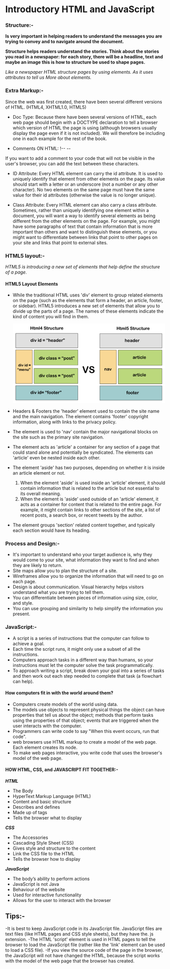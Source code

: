 # Introductory HTML and JavaScript


### **Structure**:-

**Is very important in helping readers to understand the messages you are trying to convey and to navigate around the 
document.**

**Structure helps readers understand the stories. Think about the stories you read in a newspaper: for each story, there 
will be a headline, text and maybe an image this is how to structure be used to shape pages.**
 
*Like a newspaper HTML structure pages by using elements. As it uses attributes to tell us More about elements.*


### **Extra Markup**:-

Since the web was first created, there have been several different versions of HTML. (HTML4, XHTML1.0, HTML5)

- Doc Type:
Because there have been several versions of HTML, each web page should begin with a DOCTYPE declaration to tell a browser 
which version of HTML the page is using (although browsers usually display the page even if it is not included). We will 
therefore be including one in each example for the rest of the book.

- Comments ON HTML:
!-- --

If you want to add a comment to your code that will not be visible in the user's browser, you can add the text between 
these characters.

- ID Attribute:
Every HTML element can carry the id attribute. It is used to uniquely identify that element from other elements on the 
page. Its value should start with a letter or an underscore (not a number or any other character). No two elements on the 
same page must have the same value for their id attributes (otherwise the value is no longer unique).

- Class Attribute:
Every HTML element can also carry a class attribute. Sometimes, rather than uniquely identifying one element within a 
document, you will want a way to identify several elements as being different from the other elements on the page. For 
example, you might have some paragraphs of text that contain information that is more important than others and want to 
distinguish these elements, or you might want to differentiate between links that point to other pages on your site and 
links that point to external sites.


### **HTML5 layout**:-

*HTML5 is introducing a new set of elements that help define the structure of a page.*

#### HTML5 Layout Elements

- While the traditional HTML uses 'div' element to group related elements on the page (such as the elements that form a 
header, an article, footer, or sidebar). HTML5 introduces a new set of elements that allow you to divide up the parts of 
a page. The names of these elements indicate the kind of content you will find in them.
 
  ![ph](html-vs-html5.png)
- Headers & Footers the 'header' element used to contain the site name and the main navigation. The element contains 
'footer' copyright information, along with links to the privacy policy.
- The element is used to 'nav' contain the major navigational blocks on the site such as the primary site navigation.
- The element acts as 'article' a container for any section of a page that could stand alone and potentially be 
syndicated. The elements can 'article' even be nested inside each other.
- The element  'aside' has two purposes, depending on whether it is inside an article element or not.
   1. When the element 'aside' is used inside an 'article' element, it should contain information that is related to the 
   article but not essential to its overall meaning.
   2. When the element is 'aside' used outside of an 'article' element, it acts as a container for content that is 
   related  to the entire page. For example, it might contain links to other sections of the site, a list of recent 
   posts, a search box, or recent tweets by the author.
- The element groups 'section' related content together, and typically each section would have its heading.

### **Process and Design**:-

- It's important to understand who your target audience is, why they would come to your site, what information they want 
to find and when they are likely to return.
- Site maps allow you to plan the structure of a site.
- Wireframes allow you to organize the information that will need to go on each page.
- Design is about communication. Visual hierarchy helps visitors understand what you are trying to tell them.
- You can differentiate between pieces of information using size, color, and style.
- You can use grouping and similarity to help simplify the information you present.


### **JavaScript**:-

- A script is a series of instructions that the computer can follow to achieve a goal.
- Each time the script runs, it might only use a subset of all the instructions.
- Computers approach tasks in a different way than humans, so your instructions must let the computer solve the task 
programmatically.
- To approach writing a script, break down your goal into a series of tasks and then work out each step needed to 
complete that task (a flowchart can help).

#### How computers fit in with the world around them?

- Computers create models of the world using data.
- The models use objects to represent physical things the object can have properties that tell us about the object; 
methods that perform tasks using the properties of that object; events that are triggered when the user interacts with 
the computer.
- Programmers can write code to say "When this event occurs, run that code".
- web browsers use HTML markup to create a model of the web page. Each element creates its node.
- To make web pages interactive, you write code that uses the browser's model of the web page.

#### HOW HTML, CSS, and JAVASCRIPT FIT TOGETHER:-

***HTML***

- The Body
- HyperText Markup Language (HTML)
- Content and basic structure
- Describes and defines
- Made up of tags
- Tells the browser what to display

***CSS***

- The Accessories
- Cascading Style Sheet (CSS)
- Gives style and structure to the content
- Link the CSS file to the HTML
- Tells the browser how to display

***JavaScript***

- The body’s ability to perform actions
- JavaScript is not Java
- Behaviour of the website
- Used for interactive functionality
- Allows for the user to interact with the browser
 
## Tips:-
-It is best to keep JavaScript code in its JavaScript file. JavaScript files are text files (like HTML pages and CSS style sheets), but they have the. js extension.
-The HTML 'script' element is used in HTML pages to tell the browser to load the JavaScript file (rather like the 'link' element can be used to load a CSS file).
-If you view the source code of the page in the browser, the JavaScript will not have changed the HTML, because the script works with the model of the web page that the browser has created.



